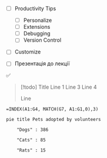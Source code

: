 - [ ] Productivity Tips
	- [ ] Personalize
	- [ ] Extensions
	- [ ] Debugging
	- [ ] Version Control
- [ ] Customize
- [ ] Презентація до лекції


:white_check_mark:




> [!todo] Title
>Line 1
>Line 3
>Line 4
>
>
>Line

```xslx
=INDEX(A1:G4, MATCH(G7, A1:G1,0),3)
```


```mermaid
pie title Pets adopted by volunteers

    "Dogs" : 386

    "Cats" : 85

    "Rats" : 15
```
